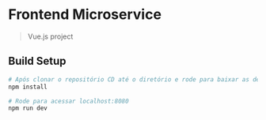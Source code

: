 # Frontend Microservice

>  Vue.js project

## Build Setup

``` bash
# Após clonar o repositório CD até o diretório e rode para baixar as dependências
npm install

# Rode para acessar localhost:8080
npm run dev

```
